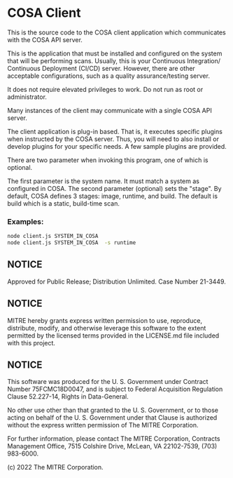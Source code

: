 # COSA Client  

This is the source code to the COSA client application which communicates with the COSA API server.

This is the application that must be installed and configured on the system that will be performing scans. Usually, this is your Continuous Integration/ Continuous Deployment (CI/CD) server.  However, there are other acceptable configurations, such as a quality assurance/testing server.

It does not require elevated privileges to work. Do not run as root or administrator.

Many instances of the client may communicate with a single COSA API server.

The client application is plug-in based.  That is, it executes specific plugins when instructed by the COSA server.  Thus, you will need to also install or develop plugins for your specific needs.  A few sample plugins are provided.


There are two parameter when invoking this program, one of which is optional.

The first parameter is the system name. It must match a system as configured in COSA.
The second parameter (optional) sets the "stage". By default, COSA defines 3 stages: image, runtime, and build. The default
is build which is a static, build-time scan.

### Examples:
```bash
node client.js SYSTEM_IN_COSA 
node client.js SYSTEM_IN_COSA  -s runtime
```

## NOTICE  

Approved for Public Release; Distribution Unlimited. Case Number  21-3449.

## NOTICE  

MITRE hereby grants express written permission to use, reproduce, distribute, modify, and otherwise leverage this software to the extent permitted by the licensed terms provided in the LICENSE.md file included with this project.

## NOTICE  

This software was produced for the U. S. Government under Contract Number 75FCMC18D0047, and is subject to Federal Acquisition Regulation Clause 52.227-14, Rights in Data-General.  

No other use other than that granted to the U. S. Government, or to those acting on behalf of the U. S. Government under that Clause is authorized without the express written permission of The MITRE Corporation. 

For further information, please contact The MITRE Corporation, Contracts Management Office, 7515 Colshire Drive, McLean, VA  22102-7539, (703) 983-6000.  

(c) 2022 The MITRE Corporation.

